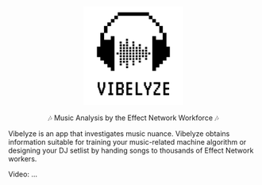<p align="center"><img src="assets/img/logo/Logo-zwart.png" width="200px"></p>

<p align="center">🎶 Music Analysis by the Effect Network Workforce 🎶</p>

Vibelyze is an app that investigates music nuance. Vibelyze obtains information suitable for training your music-related machine algorithm or designing your DJ setlist by handing songs to thousands of Effect Network workers.

Video: ...
